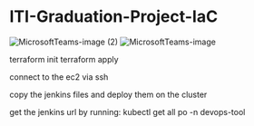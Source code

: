 # ITI-Graduation-Project-IaC
![MicrosoftTeams-image (2)](https://user-images.githubusercontent.com/115899971/220382937-cd1c5a4a-c48f-455c-ba0d-ccefeea6e715.png)
![MicrosoftTeams-image](https://user-images.githubusercontent.com/115899971/220382949-035c226f-86df-4801-9ae8-4e6cc726cb59.png)

terraform init
terraform apply

connect to the ec2 via ssh

copy the jenkins files and deploy them on the cluster 

get the jenkins url by running:
kubectl get all po -n devops-tool
